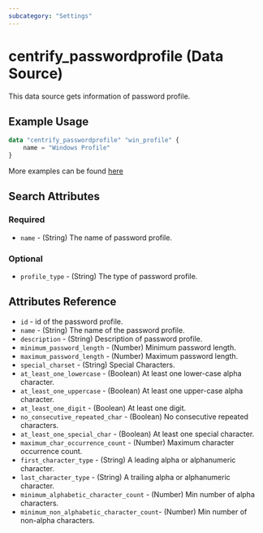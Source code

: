 ```yaml
---
subcategory: "Settings"
---
```


# centrify_passwordprofile (Data Source)

This data source gets information of password profile.

## Example Usage

```terraform
data "centrify_passwordprofile" "win_profile" {
    name = "Windows Profile"
}
```

More examples can be found [here](https://github.com/centrify/terraform-provider-centrify/tree/main/examples/centrify_passwordprofile)

## Search Attributes

### Required

- `name` - (String) The name of password profile.

### Optional

- `profile_type` - (String) The type of password profile.

## Attributes Reference

- `id` - id of the password profile.
- `name` - (String) The name of the password profile.
- `description` - (String) Description of password profile.
- `minimum_password_length` - (Number) Minimum password length.
- `maximum_password_length` - (Number) Maximum password length.
- `special_charset` - (String) Special Characters.
- `at_least_one_lowercase` - (Boolean) At least one lower-case alpha character.
- `at_least_one_uppercase` - (Boolean) At least one upper-case alpha character.
- `at_least_one_digit` - (Boolean) At least one digit.
- `no_consecutive_repeated_char` - (Boolean) No consecutive repeated characters.
- `at_least_one_special_char` - (Boolean) At least one special character.
- `maximum_char_occurrence_count` - (Number) Maximum character occurrence count.
- `first_character_type` - (String) A leading alpha or alphanumeric character.
- `last_character_type` - (String) A trailing alpha or alphanumeric character.
- `minimum_alphabetic_character_count` - (Number) Min number of alpha characters.
- `minimum_non_alphabetic_character_count`-  (Number) Min number of non-alpha characters.
